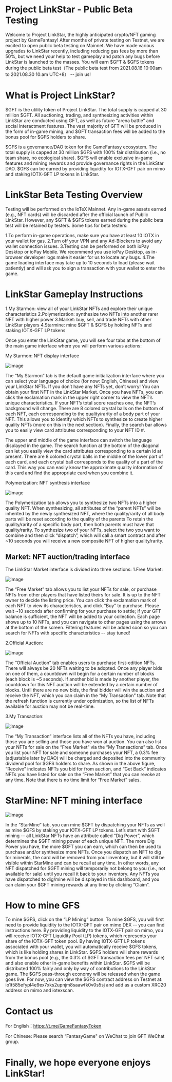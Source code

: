 # Project LinkStar - Public Beta Testing

Welcome to Project LinkStar, the highly anticipated crypto/NFT gaming project by GameFantasy! After months of private testing on Testnet, we are excited to open public beta testing on Mainnet. We have made various upgrades to LinkStar recently, including reducing gas fees by more than 50%, but we need your help to test gameplay and patch any bugs before LinkStar is launched to the masses. You will earn $GFT & $GFS tokens during the public beta test（The public beta test from 2021.08.16 10:00am to 2021.08.30 10:am UTC+8） -- join us!

# What is Project LinkStar?

$GFT is the utility token of Project LinkStar. The total supply is capped at 30 million $GFT. All auctioning, trading, and synthesizing activities within LinkStar are conducted using GFT, as well as future “arena battle” and social interactment features. The vast majority of GFT will be produced in the form of in-game mining, and $GFT transaction fees will be added to the bonus pool for $GFS holders to share.

$GFS is a governance/DAO token for the GameFantasy ecosystem. The total supply is capped at 30 million $GFS with 100% fair distribution (i.e., no team share, no ecological share). $GFS will enable exclusive in-game features and mining rewards and provide governance rights in the LinkStar DAO. $GFS can be earned by providing liquidity for IOTX-GFT pair on mimo and staking IOTX-GFT LP tokens in LinkStar.

# LinkStar Beta Testing Overview

Testing will be performed on the IoTeX Mainnet. Any in-game assets earned (e.g., NFT cards) will be discarded after the official launch of Public LinkStar. However, any $GFT & $GFS tokens earned during the public beta test will be retained by testers. Some tips for beta testers:

1.To perform in-game operations, make sure you have at least 10 IOTX in your wallet for gas.
2.Turn off your VPN and any Ad-Blockers to avoid any wallet connection issues.
3.Testing can be performed on both ioPay Desktop or ioPay Mobile. We recommend you use ioPay Desktop, as in-browser developer logs make it easier for us to locate any bugs.
4.The game loading interface may take up to 10 seconds to load (please wait patiently) and will ask you to sign a transaction with your wallet to enter the game.

# LinkStar Gameplay Instructions

1.My Starmon: view all of your LinkStar NFTs and explore their unique characteristics
2.Polymerization: synthesize two NFTs into another rarer NFT with higher power
3.Market: buy, sell, and trade NFTs with other LinkStar players
4.Starmine: mine $GFT & $GFS by holding NFTs and staking IOTX-GFT LP tokens

Once you enter the LinkStar game, you will see four tabs at the bottom of the main game interface where you will perform various actions:

My Starmon: NFT display interface

![image](https://github.com/GameFantasyDev/StarLinkBetaTest/blob/main/IMG/main.png)

The “My Starmon” tab is the default game initialization interface where you can select your language of choice (for now: English, Chinese) and view your LinkStar NFTs. If you don’t have any NFTs yet, don’t worry! You can obtain your first NFT in the LinkStar Market. Once you have NFTs, you can click the exclamation mark in the upper right corner to view the NFT’s unique characteristics. If your NFT’s total score reaches one, the NFT’s background will change. There are 8 colored crystal balls on the bottom of each NFT, each corresponding to the quality/rarity of a body part of your NFT. This allows you to identify which NFTs to synthesize to create higher quality NFTs (more on this in the next section). Finally, the search bar allows you to easily view card attributes corresponding to your NFT ID #.

The upper and middle of the game interface can switch the language displayed in the game. The search function at the bottom of the diagonal can let you easily view the card attributes corresponding to a certain id at present. There are 8 colored crystal balls in the middle of the lower part of each card, and each crystal ball corresponds to the quality of a part of the card. This way you can easily know the approximate quality information of this card and find the appropriate card when you combine it.

Polymerization: NFT synthesis interface

![image](https://github.com/GameFantasyDev/StarLinkBetaTest/blob/main/IMG/mix.png)

The Polymerization tab allows you to synthesize two NFTs into a higher quality NFT. When synthesizing, all attributes of the “parent NFTs” will be inherited by the newly synthesized NFT, where the quality/rarity of all body parts will be reset according to the quality of the parents To retain the quality/rarity of a specific body part, then both parents must have that quality/rarity. To synthesize two of your NFTs, select the two you want to combine and then click “dispatch”, which will call a smart contract and after ~10 seconds you will receive a new composite NFT of higher quality/rarity.

## Market: NFT auction/trading interface

The LinkStar Market interface is divided into three sections:
1.Free Market:

![image](IMG/freedom.png)

The “Free Market” tab allows you to list your NFTs for sale, or purchase NFTs from other players that have listed theirs for sale. It is up to the NFT owner to decide the listing price. You can click the exclamation mark of each NFT to view its characteristics, and click “Buy” to purchase. Please wait ~10 seconds after confirming for your purchase to settle; if your GFT balance is sufficient, the NFT will be added to your collection. Each page shows up to 10 NFTs, and you can navigate to other pages using the arrows at the bottom of the screen. Filtering features will be added soon so you can search for NFTs with specific characteristics -- stay tuned!

2.Official Auction:

![image](IMG/bid.png)

The “Official Auction” tab enables users to purchase first-edition NFTs. There will always be 20 NFTs waiting to be adopted. Once any player bids on one of them, a countdown will begin for a certain number of blocks (each block is ~5 seconds). If another bid is made by another player, the countdown for this NFT auction will be extended by a certain number of blocks. Until there are no new bids, the final bidder will win the auction and receive the NFT, which you can claim in the “My Transaction” tab. Note that the refresh function is currently under optimization, so the list of NFTs available for auction may not be real-time.

3.My Transaction:

![image](IMG/myshop.png)

The “My Transaction” interface lists all of the NFTs you have, including those you are selling and those you have won at auction. You can also list your NFTs for sale on the “Free Market” via the “My Transactions” tab. Once you list your NFT for sale and someone purchases your NFT, a 0.3% fee (adjustable later by DAO) will be charged and deposited into the community dividend pool for \$GFS holders to share. As shown in the above figure, “Receive” indicates NFTs you bid for from auction, and “Get Back” indicates NFTs you have listed for sale on the “Free Market” that you can revoke at any time. Note that there is no time limit for “Free Market” sales.

# StarMine: NFT mining interface

![image](IMG/mining.png)

In the “StarMine” tab, you can mine $GFT by dispatching your NFTs as well as mine $GFS by staking your IOTX-GFT LP tokens. Let’s start with $GFT mining -- all LinkStar NFTs have an attribute called “Dig Power”, which determines the $GFT mining power of each unique NFT. The more Dig Power you have, the more $GFT you can earn, which can then be used to purchase and/or synthesize more NFTs. Once you dispatch an NFT to dig for minerals, the card will be removed from your inventory, but it will still be visible within StarMine and can be recall at any time. In other words, any NFT dispatched for $GFT mining will temporarily not belong to you (i.e., not available for sale) until you recall it back to your inventory. Any NFTs you have dispatched to dig/mine will be displayed in this dashboard, and you can claim your \$GFT mining rewards at any time by clicking “Claim”.

# How to mine GFS

To mine $GFS, click on the “LP Mining” button. To mine $GFS, you will first need to provide liquidity to the IOTX-GFT pair on mimo DEX -- you can find instructions here. By providing liquidity to the IOTX-GFT pair on mimo, you will receive IOTX-GFT Liquidity Pool (LP) tokens, which represents your share of the IOTX-GFT token pool. By having IOTX-GFT LP tokens associated with your wallet, you will automatically receive $GFS tokens, which is like holding shares in LinkStar. $GFS holders will share rewards from the bonus pool (e.g., the 0.3% of $GFT transaction fees per NFT sale) and also enable other in-game benefits within LinkStar. $GFS will be distributed 100% fairly and only by way of contributions to the LinkStar game. The $GFS pass-through economy will be released when the game goes live. For now, you can view the $GFS contract address on Testnet at: io1t585efypl4e9ex7xks2upnjm8saawfk0v0s5sj and add as a custom XRC20 address on mimo and iotexscan.

# Contact us

For English：https://t.me/GameFantasyToken

For Chinese: Please search “FantasyGame" on WeChat to join GFT WeChat group.

# Finally, we hope everyone enjoys LinkStar!
